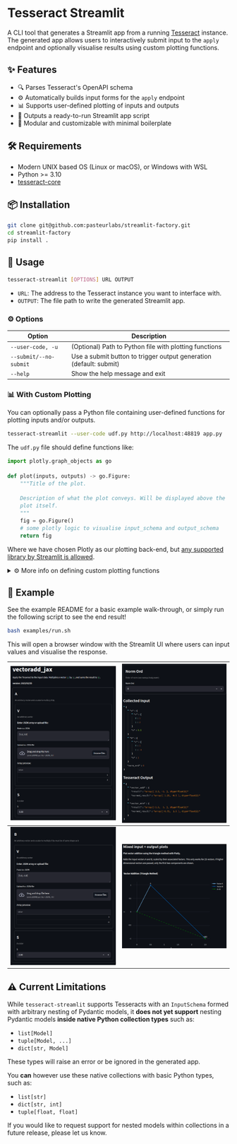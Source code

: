 # Tesseract Streamlit

A CLI tool that generates a Streamlit app from a running [Tesseract](https://github.com/pasteurlabs/tesseract-core) instance.
The generated app allows users to interactively submit input to the `apply` endpoint and optionally visualise results using custom plotting functions.

## ✨ Features

* 🔍 Parses Tesseract's OpenAPI schema
* ⚙️ Automatically builds input forms for the `apply` endpoint
* 📊 Supports user-defined plotting of inputs and outputs
* 🚀 Outputs a ready-to-run Streamlit app script
* 🧩 Modular and customizable with minimal boilerplate

## 🛠 Requirements

- Modern UNIX based OS (Linux or macOS), or Windows with WSL
- Python >= 3.10
- [tesseract-core][tesscore]

## 📦 Installation

```bash
git clone git@github.com:pasteurlabs/streamlit-factory.git
cd streamlit-factory
pip install .
```

## 🧰 Usage

```bash
tesseract-streamlit [OPTIONS] URL OUTPUT
```

* `URL`: The address to the Tesseract instance you want to interface with.
* `OUTPUT`: The file path to write the generated Streamlit app.

### ⚙️ Options

| Option                 | Description                                                        |
| ---------------------- | ------------------------------------------------------------------ |
| `--user-code, -u`      | (Optional) Path to Python file with plotting functions             |
| `--submit/--no-submit` | Use a submit button to trigger output generation (default: submit) |
| `--help`               | Show the help message and exit                                     |

### 📊 With Custom Plotting

You can optionally pass a Python file containing user-defined functions for plotting inputs and/or outputs.

```bash
tesseract-streamlit --user-code udf.py http://localhost:48819 app.py
```

The `udf.py` file should define functions like:

```python
import plotly.graph_objects as go

def plot(inputs, outputs) -> go.Figure:
    """Title of the plot.

    Description of what the plot conveys. Will be displayed above the
    plot itself.
    """
    fig = go.Figure()
    # some plotly logic to visualise input_schema and output_schema
    return fig
```

Where we have chosen Plotly as our plotting back-end, but [any supported library by Streamlit is allowed][stplots].

<details>
<summary>⚙️ More info on defining custom plotting functions</summary>
<br />

Custom plotting is easy and flexible. Here’s how to make the most of it:


- Function names don't matter, so name them however you like.
- Define multiple functions to visualise more than one aspect of the data. Each one will generate a separate plot in the Streamlit app.
- Add a docstring to each function to add descriptive text in the app:
    - **First line** of the docstring will appear as the **plot title**.
    - Remaining lines will be shown as a **description** below the title.
    - Omitting docstrings is allowed, but raises a `UserDefinedFunctionWarning`.
- Public functions must include either `inputs`, `outputs`, or both as parameter names. Any public function that doesn't use these names will raise a `UserDefinedFunctionError`.
- Private functions may be defined with a leading underscore in their name, *eg.* `def _foo(x: float) -> float: ...`.
    - Arbitrary parameters and return types are allowed.
    - Will not produce plots directly in the Web UI.
    - Can be called from within your public plotting functions.


This setup gives you control over what to display and how to explain it, directly from your code.
</details>

## 📁 Example

See the example README for a basic example walk-through, or simply run the following script to see the end result!

```bash
bash examples/run.sh
```

This will open a browser window with the Streamlit UI where users can input values and visualise the response.

| ![](examples/screenshots/header-vec-a.png) | ![](examples/screenshots/outputs.png) |
| --------------------------------- | ---------------------------- |
| ![](examples/screenshots/vec-b.png)        | ![](examples/screenshots/plot.png)    |

## ⚠️ Current Limitations

While `tesseract-streamlit` supports Tesseracts with an `InputSchema` formed with arbitrary nesting of Pydantic models, it **does not yet support** nesting Pydantic models **inside native Python collection types** such as:

- `list[Model]`
- `tuple[Model, ...]`
- `dict[str, Model]`

These types will raise an error or be ignored in the generated app.

You **can** however use these native collections with basic Python types, such as:

- `list[str]`
- `dict[str, int]`
- `tuple[float, float]`

If you would like to request support for nested models within collections in a future release, please let us know.

[stplots]: https://docs.streamlit.io/develop/api-reference/charts#advanced-chart-elements
[tesscore]: https://github.com/pasteurlabs/tesseract-core
